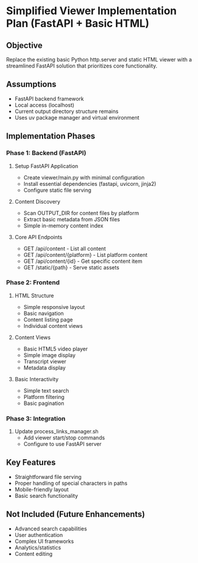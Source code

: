 # Simplified Viewer Implementation Plan (FastAPI + Basic HTML)

## Objective
Replace the existing basic Python http.server and static HTML viewer with a streamlined FastAPI solution that prioritizes core functionality.

## Assumptions
- FastAPI backend framework
- Local access (localhost)
- Current output directory structure remains
- Uses uv package manager and virtual environment

## Implementation Phases

### Phase 1: Backend (FastAPI)
1. Setup FastAPI Application
   - Create viewer/main.py with minimal configuration
   - Install essential dependencies (fastapi, uvicorn, jinja2)
   - Configure static file serving

2. Content Discovery
   - Scan OUTPUT_DIR for content files by platform
   - Extract basic metadata from JSON files
   - Simple in-memory content index

3. Core API Endpoints
   - GET /api/content - List all content
   - GET /api/content/{platform} - List platform content
   - GET /api/content/{id} - Get specific content item
   - GET /static/{path} - Serve static assets

### Phase 2: Frontend
1. HTML Structure
   - Simple responsive layout
   - Basic navigation
   - Content listing page
   - Individual content views

2. Content Views
   - Basic HTML5 video player
   - Simple image display
   - Transcript viewer
   - Metadata display

3. Basic Interactivity
   - Simple text search
   - Platform filtering
   - Basic pagination

### Phase 3: Integration
1. Update process_links_manager.sh
   - Add viewer start/stop commands
   - Configure to use FastAPI server

## Key Features
- Straightforward file serving
- Proper handling of special characters in paths
- Mobile-friendly layout
- Basic search functionality

## Not Included (Future Enhancements)
- Advanced search capabilities
- User authentication
- Complex UI frameworks
- Analytics/statistics
- Content editing



